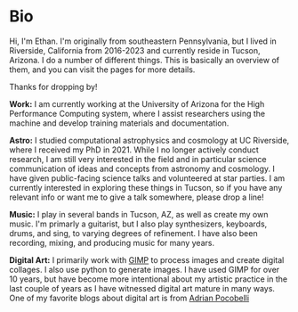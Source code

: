 # Bio

Hi, I'm Ethan. I'm originally from southeastern Pennsylvania, but I lived in Riverside, California from 2016-2023 and currently reside in Tucson, Arizona. I do a number of different things. This is basically an overview of them, and you can visit the pages for more details. 

Thanks for dropping by!

**Work:** I am currently working at the University of Arizona for the High Performance Computing system, where I assist researchers using the machine and develop training materials and documentation.

**Astro:** I studied computational astrophysics and cosmology at UC Riverside, where I received my PhD in 2021. While I no longer actively conduct research, I am still very interested in the field and in particular science communication of ideas and concepts from astronomy and cosmology. I have given public-facing science talks and volunteered at star parties. I am currently interested in exploring these things in Tucson, so if you have any relevant info or want me to give a talk somewhere, please drop a line!

**Music:** I play in several bands in Tucson, AZ, as well as create my own music. I'm primarly a guitarist, but I also play synthesizers, keyboards, drums, and sing, to varying degrees of refinement. I have also been recording, mixing, and producing music for many years. 

**Digital Art:** I primarily work with [GIMP](https://www.gimp.org/) to process images and create digital collages. I also use python to generate images. I have used GIMP for over 10 years, but have become more intentional about my artistic practice in the last couple of years as I have witnessed digital art mature in many ways. One of my favorite blogs about digital art is from [Adrian Pocobelli](https://pocobelli.net/)


